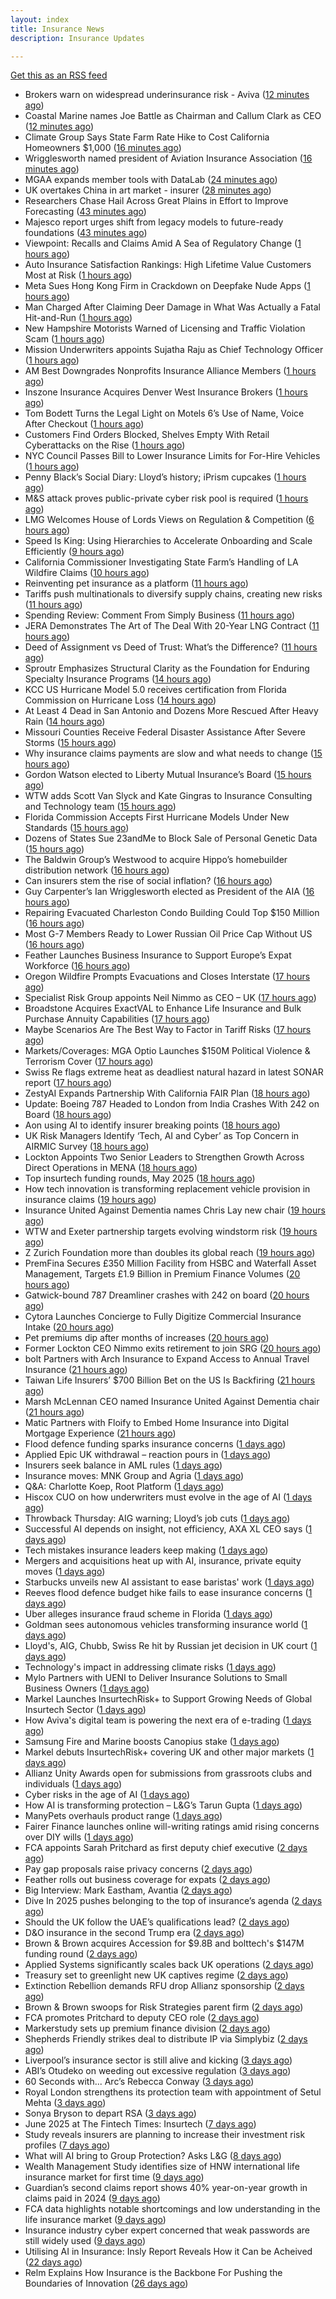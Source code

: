 ```yaml
---
layout: index
title: Insurance News
description: Insurance Updates

---
```


[Get this as an RSS feed](/insurance.rss)

<!-- news_marker starts -->
- Brokers warn on widespread underinsurance risk - Aviva ([12 minutes ago](https://www.insurancebusinessmag.com/uk/news/breaking-news/brokers-warn-on-widespread-underinsurance-risk--aviva-538954.aspx))
- Coastal Marine names Joe Battle as Chairman and Callum Clark as CEO ([12 minutes ago](https://www.reinsurancene.ws/coastal-marine-names-joe-battle-as-chairman-and-callum-clark-as-ceo/))
- Climate Group Says State Farm Rate Hike to Cost California Homeowners $1,000 ([16 minutes ago](https://www.insurancejournal.com/news/national/2025/06/13/827210.htm))
- Wrigglesworth named president of Aviation Insurance Association ([16 minutes ago](https://www.insurancebusinessmag.com/uk/news/breaking-news/wrigglesworth-named-president-of-aviation-insurance-association-538953.aspx))
- MGAA expands member tools with DataLab ([24 minutes ago](https://www.insurancebusinessmag.com/uk/news/breaking-news/mgaa-expands-member-tools-with-datalab-538952.aspx))
- UK overtakes China in art market - insurer ([28 minutes ago](https://www.insurancebusinessmag.com/uk/news/breaking-news/uk-overtakes-china-in-art-market--insurer-538951.aspx))
- Researchers Chase Hail Across Great Plains in Effort to Improve Forecasting ([43 minutes ago](https://www.insurancejournal.com/news/southcentral/2025/06/13/827360.htm))
- Majesco report urges shift from legacy models to future-ready foundations ([43 minutes ago](https://www.reinsurancene.ws/majesco-report-urges-shift-from-legacy-models-to-future-ready-foundations/))
- Viewpoint: Recalls and Claims Amid A Sea of Regulatory Change ([1 hours ago](https://www.insurancejournal.com/news/national/2025/06/13/827571.htm))
- Auto Insurance Satisfaction Rankings: High Lifetime Value Customers Most at Risk ([1 hours ago](https://www.insurancejournal.com/news/national/2025/06/13/827562.htm))
- Meta Sues Hong Kong Firm in Crackdown on Deepfake Nude Apps ([1 hours ago](https://www.insurancejournal.com/news/national/2025/06/13/827586.htm))
- Man Charged After Claiming Deer Damage in What Was Actually a Fatal Hit-and-Run ([1 hours ago](https://www.insurancejournal.com/news/southeast/2025/06/13/827521.htm))
- New Hampshire Motorists Warned of Licensing and Traffic Violation Scam ([1 hours ago](https://www.insurancejournal.com/news/east/2025/06/13/827000.htm))
- Mission Underwriters appoints Sujatha Raju as Chief Technology Officer ([1 hours ago](https://www.reinsurancene.ws/mission-underwriters-appoints-sujatha-raju-as-chief-technology-officer/))
- AM Best Downgrades Nonprofits Insurance Alliance Members ([1 hours ago](https://www.insurancejournal.com/news/east/2025/06/13/827291.htm))
- Inszone Insurance Acquires Denver West Insurance Brokers ([1 hours ago](https://www.insurancejournal.com/news/west/2025/06/13/827544.htm))
- Tom Bodett Turns the Legal Light on Motels 6’s Use of Name, Voice After Checkout ([1 hours ago](https://www.insurancejournal.com/news/east/2025/06/13/827486.htm))
- Customers Find Orders Blocked, Shelves Empty With Retail Cyberattacks on the Rise ([1 hours ago](https://www.insurancejournal.com/news/national/2025/06/13/827321.htm))
- NYC Council Passes Bill to Lower Insurance Limits for For-Hire Vehicles ([1 hours ago](https://www.insurancejournal.com/news/east/2025/06/13/827575.htm))
- Penny Black’s Social Diary: Lloyd’s history; iPrism cupcakes ([1 hours ago](https://www.postonline.co.uk/people/7957721/penny-black%E2%80%99s-social-diary-lloyd%E2%80%99s-history-iprism-cupcakes))
- M&S attack proves public-private cyber risk pool is required ([1 hours ago](https://www.postonline.co.uk/commercial/7957915/ms-attack-proves-public-private-cyber-risk-pool-is-required))
- LMG Welcomes House of Lords Views on Regulation & Competition ([6 hours ago](https://insurance-edge.net/2025/06/13/lmg-welcomes-house-of-lords-views-on-regulation-competition/))
- Speed Is King: Using Hierarchies to Accelerate Onboarding and Scale Efficiently ([9 hours ago](https://www.insurancejournal.com/blogs/agentsync/2025/06/12/827547.htm))
- California Commissioner Investigating State Farm’s Handling of LA Wildfire Claims ([10 hours ago](https://www.insurancejournal.com/news/west/2025/06/12/827538.htm))
- Reinventing pet insurance as a platform ([11 hours ago](https://www.dig-in.com/opinion/reinventing-pet-insurance-as-a-platform))
- Tariffs push multinationals to diversify supply chains, creating new risks ([11 hours ago](https://www.insurancebusinessmag.com/uk/news/breaking-news/tariffs-push-multinationals-to-diversify-supply-chains-creating-new-risks-538920.aspx))
- Spending Review: Comment From Simply Business ([11 hours ago](https://insurance-edge.net/2025/06/12/spending-review-comment-from-simply-business/))
- JERA Demonstrates The Art of The Deal With 20-Year LNG Contract ([11 hours ago](https://insurance-edge.net/2025/06/12/jera-demonstrates-the-art-of-the-deal-with-20-year-lng-contract/))
- Deed of Assignment vs Deed of Trust: What’s the Difference? ([11 hours ago](https://insurance-edge.net/2025/06/12/deed-of-assignment-vs-deed-of-trust-whats-the-difference/))
- Sproutr Emphasizes Structural Clarity as the Foundation for Enduring Specialty Insurance Programs ([14 hours ago](https://www.insurtechinsights.com/sproutr-emphasizes-structural-clarity-as-the-foundation-for-enduring-specialty-insurance-programs/))
- KCC US Hurricane Model 5.0 receives certification from Florida Commission on Hurricane Loss ([14 hours ago](https://www.reinsurancene.ws/kcc-us-hurricane-model-5-0-receives-certification-from-florida-commission-on-hurricane-loss/))
- At Least 4 Dead in San Antonio and Dozens More Rescued After Heavy Rain ([14 hours ago](https://www.insurancejournal.com/news/southcentral/2025/06/12/827404.htm))
- Missouri Counties Receive Federal Disaster Assistance After Severe Storms ([15 hours ago](https://www.insurancejournal.com/news/midwest/2025/06/12/827400.htm))
- Why insurance claims payments are slow and what needs to change ([15 hours ago](https://www.dig-in.com/opinion/why-insurance-claims-payments-are-slow-what-needs-to-change))
- Gordon Watson elected to Liberty Mutual Insurance’s Board ([15 hours ago](https://www.reinsurancene.ws/tim-sweeney-elected-to-liberty-mutual-insurances-board/))
- WTW adds Scott Van Slyck and Kate Gingras to Insurance Consulting and Technology team ([15 hours ago](https://www.reinsurancene.ws/wtw-adds-scott-van-slyck-and-kate-gingras-to-insurance-consulting-and-technology-team/))
- Florida Commission Accepts First Hurricane Models Under New Standards ([15 hours ago](https://www.insurancejournal.com/news/southeast/2025/06/12/827376.htm))
- Dozens of States Sue 23andMe to Block Sale of Personal Genetic Data ([15 hours ago](https://www.insurancejournal.com/news/national/2025/06/12/827372.htm))
- The Baldwin Group’s Westwood to acquire Hippo’s homebuilder distribution network ([16 hours ago](https://www.reinsurancene.ws/the-baldwin-groups-westwood-to-acquire-hippos-homebuilder-distribution-network/))
- Can insurers stem the rise of social inflation? ([16 hours ago](https://www.dig-in.com/news/can-insurers-stem-the-rise-of-social-inflation))
- Guy Carpenter’s Ian Wrigglesworth elected as President of the AIA ([16 hours ago](https://www.reinsurancene.ws/guy-carpenters-ian-wrigglesworth-elected-as-president-of-the-aia/))
- Repairing Evacuated Charleston Condo Building Could Top $150 Million ([16 hours ago](https://www.insurancejournal.com/news/southeast/2025/06/12/827357.htm))
- Most G-7 Members Ready to Lower Russian Oil Price Cap Without US ([16 hours ago](https://www.insurancejournal.com/news/international/2025/06/12/827354.htm))
- Feather Launches Business Insurance to Support Europe’s Expat Workforce ([16 hours ago](https://www.insurtechinsights.com/feather-launches-business-insurance-to-support-europes-expat-workforce/))
- Oregon Wildfire Prompts Evacuations and Closes Interstate ([17 hours ago](https://www.insurancejournal.com/news/west/2025/06/12/827351.htm))
- Specialist Risk Group appoints Neil Nimmo as CEO – UK ([17 hours ago](https://www.reinsurancene.ws/specialist-risk-group-appoints-neil-nimmo-as-ceo-uk/))
- Broadstone Acquires ExactVAL to Enhance Life Insurance and Bulk Purchase Annuity Capabilities ([17 hours ago](https://www.insurtechinsights.com/broadstone-acquires-exactval-to-enhance-life-insurance-and-bulk-purchase-annuity-capabilities/))
- Maybe Scenarios Are The Best Way to Factor in Tariff Risks ([17 hours ago](https://insurance-edge.net/2025/06/12/maybe-scenarios-are-the-best-way-to-factor-in-tariff-risks/))
- Markets/Coverages: MGA Optio Launches $150M Political Violence & Terrorism Cover ([17 hours ago](https://www.insurancejournal.com/news/international/2025/06/12/827342.htm))
- Swiss Re flags extreme heat as deadliest natural hazard in latest SONAR report ([17 hours ago](https://www.reinsurancene.ws/swiss-re-flags-extreme-heat-as-deadliest-natural-hazard-in-latest-sonar-report/))
- ZestyAI Expands Partnership With California FAIR Plan ([18 hours ago](https://insurance-edge.net/2025/06/12/zestyai-expands-partnership-with-california-fair-plan/))
- Update: Boeing 787 Headed to London from India Crashes With 242 on Board ([18 hours ago](https://www.insurancejournal.com/news/international/2025/06/12/827319.htm))
- Aon using AI to identify insurer breaking points ([18 hours ago](https://www.postonline.co.uk/commercial/7957931/aon-using-ai-to-identify-insurer-breaking-points))
- UK Risk Managers Identify ‘Tech, AI and Cyber’ as Top Concern in AIRMIC Survey ([18 hours ago](https://www.insurancejournal.com/news/international/2025/06/12/827323.htm))
- Lockton Appoints Two Senior Leaders to Strengthen Growth Across Direct Operations in MENA ([18 hours ago](https://www.insurtechinsights.com/lockton-appoints-two-senior-leaders-to-strengthen-growth-across-direct-operations-in-mena/))
- Top insurtech funding rounds, May 2025 ([18 hours ago](https://www.dig-in.com/news/top-insurtech-funding-rounds-may-2025))
- How tech innovation is transforming replacement vehicle provision in insurance claims ([19 hours ago](https://www.insurancebusinessmag.com/uk/news/auto-motor/how-tech-innovation-is-transforming-replacement-vehicle-provision-in-insurance-claims-538851.aspx))
- Insurance United Against Dementia names Chris Lay new chair ([19 hours ago](https://www.insurancebusinessmag.com/uk/news/non-profits/insurance-united-against-dementia-names-chris-lay-new-chair-538848.aspx))
- WTW and Exeter partnership targets evolving windstorm risk ([19 hours ago](https://www.insurancebusinessmag.com/uk/news/breaking-news/wtw-and-exeter-partnership-targets-evolving-windstorm-risk-538847.aspx))
- Z Zurich Foundation more than doubles its global reach ([19 hours ago](https://www.insurancebusinessmag.com/uk/news/non-profits/z-zurich-foundation-more-than-doubles-its-global-reach-538846.aspx))
- PremFina Secures £350 Million Facility from HSBC and Waterfall Asset Management, Targets £1.9 Billion in Premium Finance Volumes ([20 hours ago](https://www.insurtechinsights.com/premfina-secures-350-million-facility-from-hsbc-and-waterfall-asset-management-targets-1-9-billion-in-premium-finance-volumes/))
- Gatwick-bound 787 Dreamliner crashes with 242 on board ([20 hours ago](https://www.insurancebusinessmag.com/uk/news/breaking-news/gatwickbound-787-dreamliner-crashes-with-242-on-board-538840.aspx))
- Cytora Launches Concierge to Fully Digitize Commercial Insurance Intake ([20 hours ago](https://www.insurtechinsights.com/cytora-launches-concierge-to-fully-digitize-commercial-insurance-intake/))
- Pet premiums dip after months of increases ([20 hours ago](https://www.postonline.co.uk/personal/7957929/pet-premiums-dip-after-months-of-increases))
- Former Lockton CEO Nimmo exits retirement to join SRG ([20 hours ago](https://www.postonline.co.uk/news/7957930/former-lockton-ceo-nimmo-exits-retirement-to-join-srg))
- bolt Partners with Arch Insurance to Expand Access to Annual Travel Insurance ([21 hours ago](https://www.insurtechinsights.com/bolt-partners-with-arch-insurance-to-expand-access-to-annual-travel-insurance/))
- Taiwan Life Insurers’ $700 Billion Bet on the US Is Backfiring ([21 hours ago](https://www.insurancejournal.com/news/international/2025/06/12/827304.htm))
- Marsh McLennan CEO named Insurance United Against Dementia chair ([21 hours ago](https://www.postonline.co.uk/people/7957928/marsh-mclennan-ceo-named-insurance-united-against-dementia-chair))
- Matic Partners with Floify to Embed Home Insurance into Digital Mortgage Experience ([21 hours ago](https://www.insurtechinsights.com/matic-partners-with-floify-to-embed-home-insurance-into-digital-mortgage-experience/))
- Flood defence funding sparks insurance concerns ([1 days ago](https://www.insurancebusinessmag.com/uk/news/catastrophe/flood-defence-funding-sparks-insurance-concerns-538821.aspx))
- Applied Epic UK withdrawal – reaction pours in ([1 days ago](https://www.insurancebusinessmag.com/uk/news/technology/applied-epic-uk-withdrawal--reaction-pours-in-538820.aspx))
- Insurers seek balance in AML rules ([1 days ago](https://www.insurancebusinessmag.com/uk/news/life-insurance/insurers-seek-balance-in-aml-rules-538818.aspx))
- Insurance moves: MNK Group and Agria ([1 days ago](https://www.insurancebusinessmag.com/uk/news/breaking-news/insurance-moves-mnk-group-and-agria-538817.aspx))
- Q&A: Charlotte Koep, Root Platform ([1 days ago](https://www.postonline.co.uk/technology/7957566/qa-charlotte-koep-root-platform))
- Hiscox CUO on how underwriters must evolve in the age of AI ([1 days ago](https://www.postonline.co.uk/technology/7957894/hiscox-cuo-on-how-underwriters-must-evolve-in-the-age-of-ai))
- Throwback Thursday: AIG warning; Lloyd’s job cuts ([1 days ago](https://www.postonline.co.uk/lloyd%E2%80%99slondon/7956730/throwback-thursday-aig-warning-lloyd%E2%80%99s-job-cuts))
- Successful AI depends on insight, not efficiency, AXA XL CEO says ([1 days ago](https://www.dig-in.com/news/insight-not-efficiency-makes-ai-successful-axa-ceo-says))
- Tech mistakes insurance leaders keep making ([1 days ago](https://www.dig-in.com/opinion/tech-mistakes-insurance-leaders-keep-making))
- Mergers and acquisitions heat up with AI, insurance, private equity moves ([1 days ago](https://www.insurancebusinessmag.com/uk/news/breaking-news/mergers-and-acquisitions-heat-up-with-ai-insurance-private-equity-moves-538787.aspx))
- Starbucks unveils new AI assistant to ease baristas' work ([1 days ago](https://www.insurancebusinessmag.com/uk/business-strategy/starbucks-unveils-new-ai-assistant-to-ease-baristas-work-538756.aspx))
- Reeves flood defence budget hike fails to ease insurance concerns ([1 days ago](https://www.postonline.co.uk/personal/7957925/reeves-flood-defence-budget-hike-fails-to-ease-insurance-concerns))
- Uber alleges insurance fraud scheme in Florida ([1 days ago](https://www.dig-in.com/articles/uber-alleges-insurance-fraud-scheme-in-florida))
- Goldman sees autonomous vehicles transforming insurance world ([1 days ago](https://www.dig-in.com/articles/goldman-autonomous-vehicles-transforming-insurance-world))
- Lloyd's, AIG, Chubb, Swiss Re hit by Russian jet decision in UK court ([1 days ago](https://www.insurancebusinessmag.com/uk/news/breaking-news/lloyds-aig-chubb-swiss-re-hit-by-russian-jet-decision-in-uk-court-538708.aspx))
- Technology's impact in addressing climate risks ([1 days ago](https://www.dig-in.com/podcast/technologys-impact-in-addressing-climate-risks))
- Mylo Partners with UENI to Deliver Insurance Solutions to Small Business Owners ([1 days ago](https://www.insurtechinsights.com/mylo-partners-with-ueni-to-deliver-insurance-solutions-to-small-business-owners/))
- Markel Launches InsurtechRisk+ to Support Growing Needs of Global Insurtech Sector ([1 days ago](https://www.insurtechinsights.com/markel-launches-insurtechrisk-to-support-growing-needs-of-global-insurtech-sector/))
- How Aviva's digital team is powering the next era of e-trading ([1 days ago](https://www.insurancebusinessmag.com/uk/news/sme/how-avivas-digital-team-is-powering-the-next-era-of-etrading-538687.aspx))
- Samsung Fire and Marine boosts Canopius stake ([1 days ago](https://www.insurancebusinessmag.com/uk/news/breaking-news/samsung-fire-and-marine-boosts-canopius-stake-538681.aspx))
- Markel debuts InsurtechRisk+ covering UK and other major markets ([1 days ago](https://www.insurancebusinessmag.com/uk/news/technology/markel-debuts-insurtechrisk-covering-uk-and-other-major-markets-538677.aspx))
- Allianz Unity Awards open for submissions from grassroots clubs and individuals ([1 days ago](https://www.insurancebusinessmag.com/uk/news/non-profits/allianz-unity-awards-open-for-submissions-from-grassroots-clubs-and-individuals-538676.aspx))
- Cyber risks in the age of AI ([1 days ago](https://www.insurancebusinessmag.com/uk/tv/cyber-risks-in-the-age-of-ai-538675.aspx))
- How AI is transforming protection – L&G’s Tarun Gupta ([1 days ago](https://ifamagazine.com/what-does-ai-mean-for-digital-health-and-wellbeing/))
- ManyPets overhauls product range ([1 days ago](https://www.postonline.co.uk/news/7957921/manypets-overhauls-product-range))
- Fairer Finance launches online will-writing ratings amid rising concerns over DIY wills ([1 days ago](https://ifamagazine.com/fairer-finance-launches-online-will-writing-ratings-amid-rising-concerns-over-diy-wills/))
- FCA appoints Sarah Pritchard as first deputy chief executive ([2 days ago](https://www.insurancebusinessmag.com/uk/news/breaking-news/fca-appoints-sarah-pritchard-as-first-deputy-chief-executive-538650.aspx))
- Pay gap proposals raise privacy concerns ([2 days ago](https://www.insurancebusinessmag.com/uk/news/breaking-news/pay-gap-proposals-raise-privacy-concerns-538649.aspx))
- Feather rolls out business coverage for expats ([2 days ago](https://www.insurancebusinessmag.com/uk/news/breaking-news/feather-rolls-out-business-coverage-for-expats-538648.aspx))
- Big Interview: Mark Eastham, Avantia ([2 days ago](https://www.postonline.co.uk/personal/7957718/big-interview-mark-eastham-avantia))
- Dive In 2025 pushes belonging to the top of insurance’s agenda ([2 days ago](https://www.postonline.co.uk/news/7957904/dive-in-2025-pushes-belonging-to-the-top-of-insurance%E2%80%99s-agenda))
- Should the UK follow the UAE’s qualifications lead? ([2 days ago](https://www.postonline.co.uk/people/7957500/should-the-uk-follow-the-uae%E2%80%99s-qualifications-lead))
- D&O insurance in the second Trump era ([2 days ago](https://www.postonline.co.uk/commercial/7957858/do-insurance-in-the-second-trump-era))
- Brown & Brown acquires Accession for $9.8B and bolttech's $147M funding round ([2 days ago](https://www.dig-in.com/news/brown-brown-acquires-accession-9-8b-bolttech-147m-funding))
- Applied Systems significantly scales back UK operations ([2 days ago](https://www.postonline.co.uk/news/7957918/applied-systems-significantly-scales-back-uk-operations))
- Treasury set to greenlight new UK captives regime ([2 days ago](https://www.postonline.co.uk/commercial/7957917/treasury-set-to-greenlight-new-uk-captives-regime))
- Extinction Rebellion demands RFU drop Allianz sponsorship ([2 days ago](https://www.postonline.co.uk/news/7957916/extinction-rebellion-demands-rfu-drop-allianz-sponsorship))
- Brown & Brown swoops for Risk Strategies parent firm ([2 days ago](https://www.postonline.co.uk/news/7957914/brown-brown-swoops-for-risk-strategies-parent-firm))
- FCA promotes Pritchard to deputy CEO role ([2 days ago](https://www.postonline.co.uk/news/7957913/fca-promotes-pritchard-to-deputy-ceo-role))
- Markerstudy sets up premium finance division ([2 days ago](https://www.postonline.co.uk/news/7957910/markerstudy-sets-up-premium-finance-division))
- Shepherds Friendly strikes deal to distribute IP via Simplybiz ([2 days ago](https://ifamagazine.com/shepherds-friendly-strikes-deal-to-distribute-ip-via-simplybiz/))
- Liverpool’s insurance sector is still alive and kicking ([3 days ago](https://www.postonline.co.uk/commercial/7957804/liverpool%E2%80%99s-insurance-sector-is-still-alive-and-kicking))
- ABI’s Otudeko on weeding out excessive regulation ([3 days ago](https://www.postonline.co.uk/regulation/7957893/abi%E2%80%99s-otudeko-on-weeding-out-excessive-regulation))
- 60 Seconds with... Arc’s Rebecca Conway ([3 days ago](https://www.postonline.co.uk/people/7957449/60-seconds-with-arc%E2%80%99s-rebecca-conway))
- Royal London strengthens its protection team with appointment of Setul Mehta ([3 days ago](https://ifamagazine.com/royal-london-strengthens-its-protection-team-with-appointment-of-setul-mehta/))
- Sonya Bryson to depart RSA ([3 days ago](https://www.postonline.co.uk/news/7957903/sonya-bryson-to-depart-rsa))
- June 2025 at The Fintech Times: Insurtech ([7 days ago](https://thefintechtimes.com/june-2025-at-the-fintech-times-insurtech/))
- Study reveals insurers are planning to increase their investment risk profiles ([7 days ago](https://ifamagazine.com/study-reveals-insurers-are-planning-to-increase-their-investment-risk-profiles/))
- What will AI bring to Group Protection? Asks L&G ([8 days ago](https://ifamagazine.com/what-will-ai-bring-to-group-protection-asks-lg/))
- Wealth Management Study identifies size of HNW international life insurance market for first time ([9 days ago](https://ifamagazine.com/wealth-management-study-identifies-size-of-hnw-international-life-insurance-market-for-first-time/))
- Guardian’s second claims report shows 40% year-on-year growth in claims paid in 2024 ([9 days ago](https://ifamagazine.com/guardians-second-claims-report-show-40-year-on-year-growth-in-claims-paid-in-2024/))
- FCA data highlights notable shortcomings and low understanding in the life insurance market ([9 days ago](https://ifamagazine.com/fca-data-highlights-notable-shortcomings-and-low-understanding-in-the-life-insurance-market/))
- Insurance industry cyber expert concerned that weak passwords are still widely used ([9 days ago](https://ifamagazine.com/insurance-industry-cyber-expert-concerned-that-weak-passwords-are-still-widely-used/))
- Utilising AI in Insurance: Insly Report Reveals How it Can be Acheived ([22 days ago](https://thefintechtimes.com/utilising-ai-in-insurance-insly-report-reveals-how-it-can-be-acheived/))
- Relm Explains How Insurance is the Backbone For Pushing the Boundaries of Innovation ([26 days ago](https://thefintechtimes.com/relm-explains-how-insurance-is-the-backbone-for-pushing-the-boundaries-of-innovation/))

<!-- news_marker ends -->